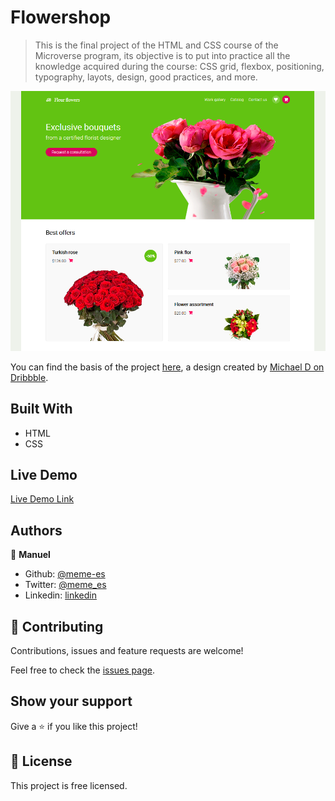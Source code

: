 # Flowershop

> This is the final project of the HTML and CSS course of the Microverse program, its objective is to put into practice all the knowledge acquired during the course: CSS grid, flexbox, positioning, typography, layots, design, good practices, and more.

![screenshot](./screenshot.png)

You can find the basis of the project [here](https://www.behance.net/gallery/69329213/Flower-e-shop), a design created by [Michael D on Dribbble](https://www.behance.net/altezzik).

## Built With

- HTML
- CSS

## Live Demo

[Live Demo Link](https://meme-es.github.io/flowershop/)

## Authors

👤 **Manuel**

- Github: [@meme-es](https://github.com/meme-es)
- Twitter: [@meme_es](https://twitter.com/meme_es)
- Linkedin: [linkedin](https://www.linkedin.com/in/manuel-elias-b289a638/)

## 🤝 Contributing

Contributions, issues and feature requests are welcome!

Feel free to check the [issues page](https://github.com/meme-es/flowershop/issues).

## Show your support

Give a ⭐️ if you like this project!

## 📝 License

This project is free licensed.